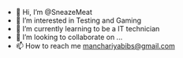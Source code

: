 - 👋 Hi, I’m @SneazeMeat
- 👀 I’m interested in Testing and Gaming
- 🌱 I’m currently learning to be a IT technician
- 💞️ I’m looking to collaborate on ...
- 📫 How to reach me manchariyabibs@gmail.com

<!---
SneazeMeat/SneazeMeat is a ✨ special ✨ repository because its `README.md` (this file) appears on your GitHub profile.
You can click the Preview link to take a look at your changes.
--->
